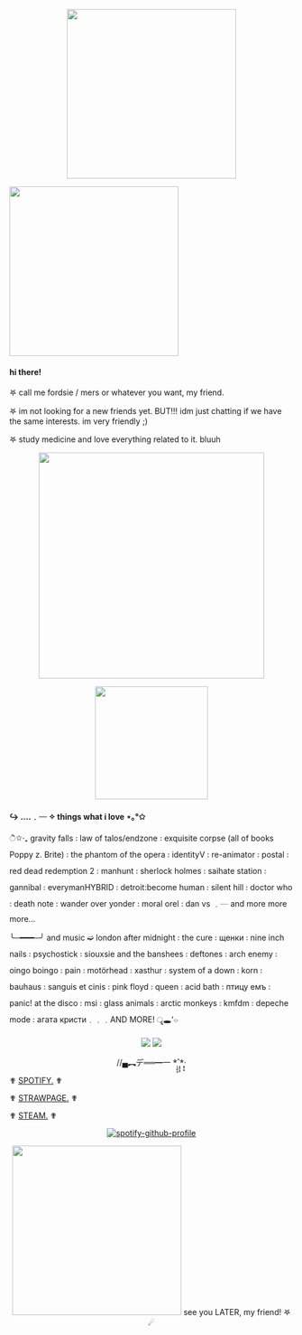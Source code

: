 <p align="center">
    <img width="300" src="https://github.com/user-attachments/assets/8b78d7d6-3d08-4db7-b37c-149400b4c512" >
</p>

<p align="left">
     <img width="300" src=https://github.com/user-attachments/assets/13cc3aac-80ed-4ebd-bf34-ba05ccf03345 >
</p>


#### hi there!

𖤐 call me fordsie / mers or whatever you want, my friend.

𖤐 im not looking for a new friends yet. BUT!!! idm just chatting if we have the same interests. im very friendly ;)

𖤐 study medicine and love everything related to it. bluuh

<p align="center">
    <img width="400" src="https://github.com/user-attachments/assets/3de8ca53-56cd-4b6c-a60f-f87988389c59" >
</p> 
<p align="center">
    <img width="200" src=https://github.com/user-attachments/assets/0f4707b2-9b66-4ce1-8c73-c0a80d46bc7c >
</p> 

#### ↪︎︎︎︎︎︎︎︎  ....﹒┈ ✧︎ ︎︎︎︎︎︎things what i love ⋆｡°✩ 
 
ੈ✩‧₊ gravity falls ꧇ law of talos/endzone ꧇ exquisite corpse (all of books Poppy z. Brite) ꧇  the phantom of the opera ꧇ identityV ꧇ re-animator ꧇ postal ꧇ red dead redemption 2 ꧇ manhunt ꧇ sherlock holmes ꧇ saihate station ꧇ gannibal ꧇ everymanHYBRID ꧇ detroit:become human ꧇ silent hill ꧇ doctor who ꧇ death note ꧇ wander over yonder ꧇ moral orel ꧇ dan vs ﹒┈ and more more more...
 
╰─━━━─╯ and music ➫ london after midnight ꧇ the cure ꧇ щенки ꧇ nine inch nails ꧇ psychostick ꧇ siouxsie and the banshees ꧇ deftones ꧇ arch enemy ꧇ oingo boingo ꧇ pain ꧇ motörhead ꧇ xasthur ꧇ system of a down ꧇ korn ꧇ bauhaus ꧇ sanguis et cinis ꧇ pink floyd ꧇ queen ꧇ acid bath ꧇ птицу емъ ꧇ panic! at the disco ꧇ msi ꧇ glass animals ꧇ arctic monkeys ꧇ kmfdm ꧇ depeche mode ꧇ агата кристи﹒﹒﹒AND MORE! ॄ🕳‘⌔

<p align="center">
<img src="https://github.com/user-attachments/assets/c740cfee-0e08-4c43-8003-598486a4fff2" /> <img src="https://github.com/user-attachments/assets/d6f4b96a-3fab-4a7d-b156-a0fed8187244" /> 
</p> 

<p align="center">
   //▄︻デ══━一  *̩̩̥͙˚̩̥̩̥*̩̩͙‧͙
</p>

✟ [SPOTIFY.](https://open.spotify.com/playlist/0y00ZvDVxUW9JkvZlU57BC?si=En5grbxdQ_WuzmxI9P8VNw) ✟

✟ [STRAWPAGE.](https://fordsiepillss.straw.page) ✟ 

✟ [STEAM.](https://steamcommunity.com/id/penyatopchik) ✟

<div align="center">
  
[![spotify-github-profile](https://spotify-github-profile.kittinanx.com/api/view?uid=31yc3xmkc5m4w3fm5p2o4gm367gq&cover_image=true&theme=novatorem&show_offline=false&background_color=121212&interchange=false&bar_color=a00e0e&bar_color_cover=false)](https://github.com/kittinan/spotify-github-profile)
</div>

<p align="center">
    <img width="300" src="https://github.com/user-attachments/assets/fe02250b-c1c8-43b7-8b8f-57cc6e24ae3d" > see you LATER, my friend! 𖤐 ☄︎
</p>
